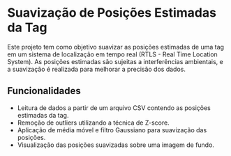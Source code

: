 # Suavização de Posições Estimadas da Tag

Este projeto tem como objetivo suavizar as posições estimadas de uma tag em um sistema de localização em tempo real (RTLS - Real Time Location System). As posições estimadas são sujeitas a interferências ambientais, e a suavização é realizada para melhorar a precisão dos dados.

## Funcionalidades

-   Leitura de dados a partir de um arquivo CSV contendo as posições estimadas da tag.
-   Remoção de outliers utilizando a técnica de Z-score.
-   Aplicação de média móvel e filtro Gaussiano para suavização das posições.
-   Visualização das posições suavizadas sobre uma imagem de fundo.
